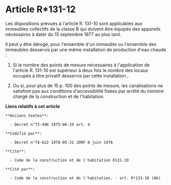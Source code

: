 # Article R*131-12

Les dispositions prévues à l'article R. 131-10 sont applicables aux immeubles collectifs de la classe B qui doivent être
équipés des appareils nécessaires à dater du 15 septembre 1977 au plus tard.

Il peut y être dérogé, pour l'ensemble d'un immeuble ou l'ensemble des immeubles desservis par une même installation de
production d'eau chaude :

1. Si le nombre des points de mesure nécessaires à l'application de l'article R. 131-10 est supérieur à deux fois le nombre
des locaux occupés à titre privatif desservis par cette installation ;

2. Ou si, pour plus de 15 p. 100 des points de mesure, les canalisations ne satisfont pas aux conditions d'accessibilité
fixées par arrêté du ministre chargé de la construction et de l'habitation.

**Liens relatifs à cet article**

	**Anciens textes**:

	  - Décret n°75-496 1975-06-19 art. 4

	**Codifié par**:

	  - Décret n°78-622 1978-05-31 JORF 8 juin 1978

	**Cite**:

	  - Code de la construction et de l'habitation R131-10

	**Cité par**:

	  - Code de la construction et de l'habitation. - art. R*131-10 (Ab)
